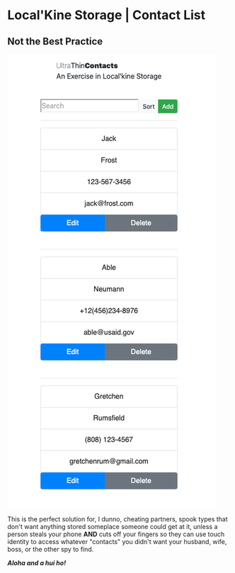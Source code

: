 # Local'Kine Storage | Contact List

## Not the Best Practice

![Default Screen](./img/utcontact.png)

This is the perfect solution for, I dunno, cheating partners, spook types that don't want anything stored someplace someone could get at it, unless a person steals your phone **AND** cuts off your fingers so they can use touch identity to access whatever "contacts" you didn't want your husband, wife, boss, or the other spy to find.

***Aloha and a hui ho!***
